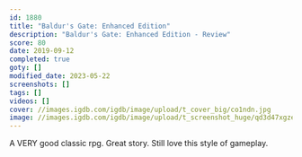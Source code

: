 ```yaml
---
id: 1880
title: "Baldur's Gate: Enhanced Edition"
description: "Baldur's Gate: Enhanced Edition - Review"
score: 80
date: 2019-09-12
completed: true
goty: []
modified_date: 2023-05-22
screenshots: []
tags: []
videos: []
cover: //images.igdb.com/igdb/image/upload/t_cover_big/co1ndn.jpg
image: //images.igdb.com/igdb/image/upload/t_screenshot_huge/qd3d47xgzesiliim30uh.jpg
---
```

A VERY good classic rpg. Great story. Still love this style of gameplay.